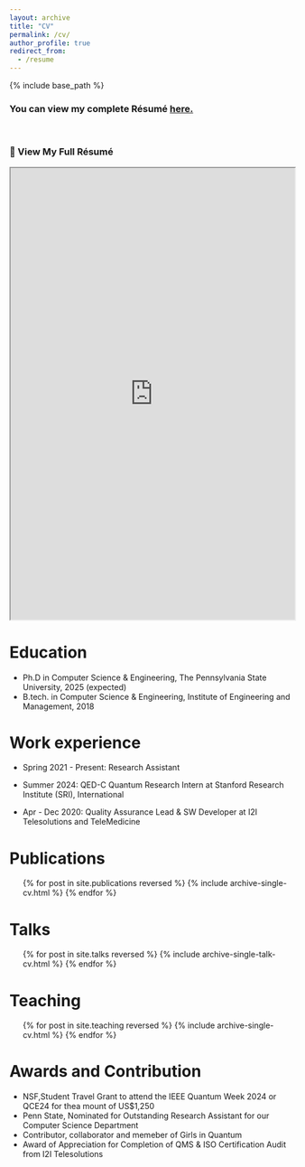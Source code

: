 ```yaml
---
layout: archive
title: "CV"
permalink: /cv/
author_profile: true
redirect_from:
  - /resume
---
```


{% include base_path %}

### You can view my complete Résumé [here.](https://drive.google.com/file/d/13y4a9XNY7AvyEoE_g4pUlBzcGQMD_Fwo/view?usp=drive_link)
<br>

### 📄 View My Full Résumé

<iframe src="https://drive.google.com/file/d/13y4a9XNY7AvyEoE_g4pUlBzcGQMD_Fwo/preview" width="100%" height="800px" allow="autoplay"></iframe>


Education
======
* Ph.D in Computer Science & Engineering, The Pennsylvania State University, 2025 (expected)
* B.tech. in Computer Science & Engineering, Institute of Engineering and Management, 2018

Work experience
======
* Spring 2021 - Present: Research Assistant

* Summer 2024: QED-C Quantum Research Intern at Stanford Research Institute (SRI), International

* Apr - Dec 2020: Quality Assurance Lead & SW Developer at I2I Telesolutions and TeleMedicine
  
  
Publications
======
  <ul>{% for post in site.publications reversed %}
    {% include archive-single-cv.html %}
  {% endfor %}</ul>
  
Talks
======
  <ul>{% for post in site.talks reversed %}
    {% include archive-single-talk-cv.html  %}
  {% endfor %}</ul>
  
Teaching
======
  <ul>{% for post in site.teaching reversed %}
    {% include archive-single-cv.html %}
  {% endfor %}</ul>
  
Awards and Contribution
======
* NSF,Student Travel Grant to attend the IEEE Quantum Week 2024 or QCE24 for thea mount of US$1,250
* Penn State, Nominated for Outstanding Research Assistant for our Computer Science Department
* Contributor, collaborator and memeber of Girls in Quantum
* Award of Appreciation for Completion of QMS & ISO Certification Audit from I2I Telesolutions
